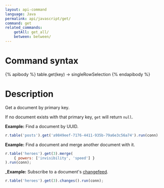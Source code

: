 ```yaml
---
layout: api-command
language: Java
permalink: api/javascript/get/
command: get
related_commands:
    getAll: get_all/
    between: between/
---
```


# Command syntax #

{% apibody %}
table.get(key) &rarr; singleRowSelection
{% endapibody %}

# Description #

Get a document by primary key.

If no document exists with that primary key, `get` will return `null`.

__Example:__ Find a document by UUID.

```js
r.table('posts').get('a9849eef-7176-4411-935b-79a6e3c56a74').run(conn);
```

__Example:__ Find a document and merge another document with it.

```js
r.table('heroes').get(3).merge(
    { powers: ['invisibility', 'speed'] }
).run(conn);
```

___Example:__ Subscribe to a document's [changefeed](/docs/changefeeds/javascript).

```js
r.table('heroes').get(3).changes().run(conn);
```
